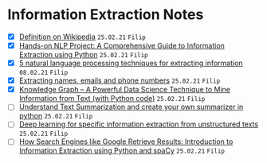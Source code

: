 # Information Extraction Notes

- [x] [Definition on Wikipedia](https://en.wikipedia.org/wiki/Information_extraction) `25.02.21` `Filip`
- [x] [Hands-on NLP Project: A Comprehensive Guide to Information Extraction using Python](https://www.analyticsvidhya.com/blog/2020/06/nlp-project-information-extraction/) `25.02.21` `Filip`
- [x] [5 natural language processing techniques for extracting information](https://blog.aureusanalytics.com/blog/5-natural-language-processing-techniques-for-extracting-information) `08.02.21` `Filip`
- [x] [Extracting names, emails and phone numbers](https://medium.com/@acrosson/extracting-names-emails-and-phone-numbers-5d576354baa) `25.02.21` `Filip`
- [x] [Knowledge Graph – A Powerful Data Science Technique to Mine Information from Text (with Python code)](https://www.analyticsvidhya.com/blog/2019/10/how-to-build-knowledge-graph-text-using-spacy/?utm_source=blog&utm_medium=introduction-information-extraction-python-spacy) `25.02.21` `Filip`
- [ ] [Understand Text Summarization and create your own summarizer in python](https://towardsdatascience.com/understand-text-summarization-and-create-your-own-summarizer-in-python-b26a9f09fc70) `25.02.21` `Filip`
- [ ] [Deep learning for specific information extraction from unstructured texts](https://towardsdatascience.com/deep-learning-for-specific-information-extraction-from-unstructured-texts-12c5b9dceada) `25.02.21` `Filip`
- [ ] [How Search Engines like Google Retrieve Results: Introduction to Information Extraction using Python and spaCy](https://www.analyticsvidhya.com/blog/2019/09/introduction-information-extraction-python-spacy/?utm_source=blog&utm_medium=nlp-project-information-extraction) `25.02.21` `Filip`
